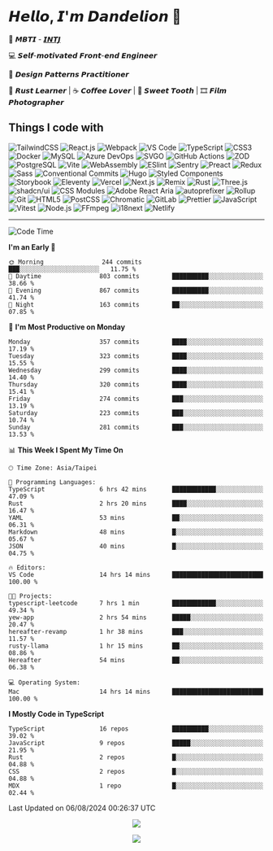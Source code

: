 # 𝙃𝙚𝙡𝙡𝙤, 𝙄'𝙢 𝘿𝙖𝙣𝙙𝙚𝙡𝙞𝙤𝙣 🌼

👀 𝙈𝘽𝙏𝙄 - [𝙄𝙉𝙏𝙅](https://www.16personalities.com/intj-personality)

💻 𝙎𝙚𝙡𝙛-𝙢𝙤𝙩𝙞𝙫𝙖𝙩𝙚𝙙 𝙁𝙧𝙤𝙣𝙩-𝙚𝙣𝙙 𝙀𝙣𝙜𝙞𝙣𝙚𝙚𝙧

🧩 𝘿𝙚𝙨𝙞𝙜𝙣 𝙋𝙖𝙩𝙩𝙚𝙧𝙣𝙨 𝙋𝙧𝙖𝙘𝙩𝙞𝙩𝙞𝙤𝙣𝙚𝙧

🦀 𝙍𝙪𝙨𝙩 𝙇𝙚𝙖𝙧𝙣𝙚𝙧 | ☕️ 𝘾𝙤𝙛𝙛𝙚𝙚 𝙇𝙤𝙫𝙚𝙧 | 🍰 𝙎𝙬𝙚𝙚𝙩 𝙏𝙤𝙤𝙩𝙝 | 🎞️ 𝙁𝙞𝙡𝙢 𝙋𝙝𝙤𝙩𝙤𝙜𝙧𝙖𝙥𝙝𝙚𝙧

## Things I code with

![TailwindCSS](https://img.shields.io/badge/-TailwindCSS-06b6d4?style=flat-square&logo=tailwind-css&logoColor=ffffff)
![React.js](https://img.shields.io/badge/-React.js-61dafb?style=flat-square&logo=react&logoColor=ffffff)
![Webpack](https://img.shields.io/badge/-Webpack-8dd6f9?style=flat-square&logo=webpack&logoColor=ffffff)
![VS Code](https://img.shields.io/badge/-VSCode-007acc?style=flat-square&logo=visual-studio-code)
![TypeScript](https://img.shields.io/badge/-TypeScript-007acc?style=flat-square&logo=typescript&logoColor=ffffff)
![CSS3](https://img.shields.io/badge/-CSS3-1572b6?style=flat-square&logo=css3)
![Docker](https://img.shields.io/badge/-Docker-2496ed?style=flat-square&logo=docker&logoColor=ffffff)
![MySQL](https://img.shields.io/badge/-MySQL-4479a1?style=flat-square&logo=mysql&logoColor=ffffff)
![Azure DevOps](https://img.shields.io/badge/-Azure_DevOps-0078d7?style=flat-square&logo=azuredevops&logoColor=ffffff)
![SVGO](https://img.shields.io/badge/-SVGO-3e7fc1?style=flat-square&logo=svgo&logoColor=ffffff)
![GitHub Actions](https://img.shields.io/badge/-GitHub_Actions-2088ff?style=flat-square&logo=githubactions&logoColor=ffffff)
![ZOD](https://img.shields.io/badge/-ZOD-3e67b1?style=flat-square&logo=zod&logoColor=ffffff)
![PostgreSQL](https://img.shields.io/badge/-PostgreSQL-4169e1?style=flat-square&logo=postgresql&logoColor=ffffff)
![Vite](https://img.shields.io/badge/-Vite-646cff?style=flat-square&logo=vite&logoColor=ffffff)
![WebAssembly](https://img.shields.io/badge/-WebAssembly-654ff0?style=flat-square&logo=webassembly&logoColor=ffffff)
![ESlint](https://img.shields.io/badge/-ESLint-4b32c3?style=flat-square&logo=eslint)
![Sentry](https://img.shields.io/badge/-Sentry-362d59?style=flat-square&logo=sentry&logoColor=ffffff)
![Preact](https://img.shields.io/badge/-Preact-673ab8?style=flat-square&logo=preact)
![Redux](https://img.shields.io/badge/-Redux-764abc?style=flat-square&logo=redux)
![Sass](https://img.shields.io/badge/-Sass-cc6699?style=flat-square&logo=sass&logoColor=ffffff)
![Conventional Commits](https://img.shields.io/badge/-Conventional_Commits-fe5196?style=flat-square&logo=conventionalcommits&logoColor=ffffff)
![Hugo](https://img.shields.io/badge/-Hugo-ff4088?style=flat-square&logo=hugo&logoColor=ffffff)
![Styled Components](https://img.shields.io/badge/-styled--components-db7093?style=flat-square&logo=styledcomponents&logoColor=ffffff)
![Storybook](https://img.shields.io/badge/-Storybook-ff4785?style=flat-square&logo=storybook&logoColor=ffffff)
![Eleventy](https://img.shields.io/badge/-Eleventy-222222?style=flat-square&logo=eleventy&logoColor=ffffff)
![Vercel](https://img.shields.io/badge/-Vercel-000000?style=flat-square&logo=vercel&logoColor=ffffff)
![Next.js](https://img.shields.io/badge/-Next.js-000000?style=flat-square&logo=next.js&logoColor=ffffff)
![Remix](https://img.shields.io/badge/-Remix-000000?style=flat-square&logo=remix&logoColor=ffffff)
![Rust](https://img.shields.io/badge/-Rust-000000?style=flat-square&logo=rust)
![Three.js](https://img.shields.io/badge/-Three.js-000000?style=flat-square&logo=three.js&logoColor=ffffff)
![shadcn/ui](https://img.shields.io/badge/-shadcn/ui-000000?style=flat-square&logo=shadcn/ui&logoColor=ffffff)
![CSS Modules](https://img.shields.io/badge/-CSS_Modules-000000?style=flat-square&logo=cssmodules&logoColor=ffffff)
![Adobe React Aria](https://img.shields.io/badge/-React_Aria-ff0000?style=flat-square&logo=adobe&logoColor=ffffff)
![autoprefixer](https://img.shields.io/badge/-autoprefixer-dd3735?style=flat-square&logo=autoprefixer&logoColor=ffffff)
![Rollup](https://img.shields.io/badge/-Rollup-ec4a3f?style=flat-square&logo=rollupdotjs&logoColor=ffffff)
![Git](https://img.shields.io/badge/-Git-f05032?style=flat-square&logo=git&logoColor=%23ffffff)
![HTML5](https://img.shields.io/badge/-HTML5-e34f26?style=flat-square&logo=html5&logoColor=ffffff)
![PostCSS](https://img.shields.io/badge/-PostCSS-dd3a0a?style=flat-square&logo=postcss&logoColor=ffffff)
![Chromatic](https://img.shields.io/badge/-Chromatic-fc521f?style=flat-square&logo=chromatic&logoColor=ffffff)
![GitLab](https://img.shields.io/badge/-GitLab-fca121?style=flat-square&logo=gitlab)
![Prettier](https://img.shields.io/badge/-Prettier-f7b93e?style=flat-square&logo=prettier&logoColor=ffffff)
![JavaScript](https://img.shields.io/badge/-JavaScript-f7df1e?style=flat-square&logo=javascript&logoColor=000000)
![Vitest](https://img.shields.io/badge/-Vitest-6e9f18?style=flat-square&logo=vitest&logoColor=ffffff)
![Node.js](https://img.shields.io/badge/-Node.js-339933?style=flat-square&logo=node.js&logoColor=ffffff)
![FFmpeg](https://img.shields.io/badge/-FFmpeg-007808?style=flat-square&logo=ffmpeg&logoColor=ffffff)
![i18next](https://img.shields.io/badge/-i18next-26a69a?style=flat-square&logo=i18next&logoColor=ffffff)
![Netlify](https://img.shields.io/badge/-Netlify-00c7b7?style=flat-square&logo=netlify&logoColor=ffffff)

---

<!--START_SECTION:waka-->

![Code Time](http://img.shields.io/badge/Code%20Time-347%20hrs%2020%20mins-blue)

**I'm an Early 🐤**

```text
🌞 Morning                244 commits         ███░░░░░░░░░░░░░░░░░░░░░░   11.75 %
🌆 Daytime                803 commits         ██████████░░░░░░░░░░░░░░░   38.66 %
🌃 Evening                867 commits         ██████████░░░░░░░░░░░░░░░   41.74 %
🌙 Night                  163 commits         ██░░░░░░░░░░░░░░░░░░░░░░░   07.85 %
```

📅 **I'm Most Productive on Monday**

```text
Monday                   357 commits         ████░░░░░░░░░░░░░░░░░░░░░   17.19 %
Tuesday                  323 commits         ████░░░░░░░░░░░░░░░░░░░░░   15.55 %
Wednesday                299 commits         ████░░░░░░░░░░░░░░░░░░░░░   14.40 %
Thursday                 320 commits         ████░░░░░░░░░░░░░░░░░░░░░   15.41 %
Friday                   274 commits         ███░░░░░░░░░░░░░░░░░░░░░░   13.19 %
Saturday                 223 commits         ███░░░░░░░░░░░░░░░░░░░░░░   10.74 %
Sunday                   281 commits         ███░░░░░░░░░░░░░░░░░░░░░░   13.53 %
```

📊 **This Week I Spent My Time On**

```text
🕑︎ Time Zone: Asia/Taipei

💬 Programming Languages:
TypeScript               6 hrs 42 mins       ████████████░░░░░░░░░░░░░   47.09 %
Rust                     2 hrs 20 mins       ████░░░░░░░░░░░░░░░░░░░░░   16.47 %
YAML                     53 mins             ██░░░░░░░░░░░░░░░░░░░░░░░   06.31 %
Markdown                 48 mins             █░░░░░░░░░░░░░░░░░░░░░░░░   05.67 %
JSON                     40 mins             █░░░░░░░░░░░░░░░░░░░░░░░░   04.75 %

🔥 Editors:
VS Code                  14 hrs 14 mins      █████████████████████████   100.00 %

🐱‍💻 Projects:
typescript-leetcode      7 hrs 1 min         ████████████░░░░░░░░░░░░░   49.34 %
yew-app                  2 hrs 54 mins       █████░░░░░░░░░░░░░░░░░░░░   20.47 %
hereafter-revamp         1 hr 38 mins        ███░░░░░░░░░░░░░░░░░░░░░░   11.57 %
rusty-llama              1 hr 15 mins        ██░░░░░░░░░░░░░░░░░░░░░░░   08.86 %
Hereafter                54 mins             ██░░░░░░░░░░░░░░░░░░░░░░░   06.38 %

💻 Operating System:
Mac                      14 hrs 14 mins      █████████████████████████   100.00 %
```

**I Mostly Code in TypeScript**

```text
TypeScript               16 repos            ██████████░░░░░░░░░░░░░░░   39.02 %
JavaScript               9 repos             █████░░░░░░░░░░░░░░░░░░░░   21.95 %
Rust                     2 repos             █░░░░░░░░░░░░░░░░░░░░░░░░   04.88 %
CSS                      2 repos             █░░░░░░░░░░░░░░░░░░░░░░░░   04.88 %
MDX                      1 repo              █░░░░░░░░░░░░░░░░░░░░░░░░   02.44 %
```

Last Updated on 06/08/2024 00:26:37 UTC

<!--END_SECTION:waka-->

<p align="center">
  <img src="https://spotify-github-profile.kittinanx.com/api/view?uid=316p7m2vvcxokdsievmqatijttte&cover_image=true&theme=novatorem&show_offline=true&background_color=121212&interchange=false&bar_color=53b14f&bar_color_cover=false">
</p>

<p align="center">
  <img src="https://spotify-recently-played-readme.vercel.app/api?user=316p7m2vvcxokdsievmqatijttte&count=5">
</p>

